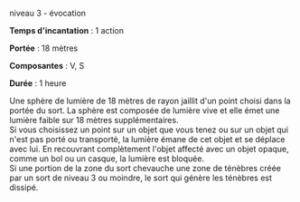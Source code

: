 niveau 3 - évocation

**Temps d'incantation** : 1 action

**Portée** : 18 mètres

**Composantes** : V, S

**Durée** : 1 heure

Une sphère de lumière de 18 mètres de rayon jaillit d'un point choisi dans la portée du sort. La sphère est composée de lumière vive et elle émet une lumière faible sur 18 mètres supplémentaires.  
Si vous choisissez un point sur un objet que vous tenez ou sur un objet qui n'est pas porté ou transporté, la lumière émane de cet objet et se déplace avec lui. En recouvrant complètement l'objet affecté avec un objet opaque, comme un bol ou un casque, la lumière est bloquée.  
Si une portion de la zone du sort chevauche une zone de ténèbres créée par un sort de niveau 3 ou moindre, le sort qui génère les ténèbres est dissipé.